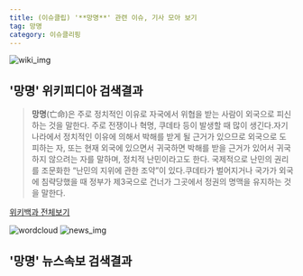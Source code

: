 ```yaml
---
title: (이슈클립) '**망명**' 관련 이슈, 기사 모아 보기
tag: 망명
category: 이슈클리핑
---
```

![wiki_img](https://user-images.githubusercontent.com/42597476/44503234-41136a80-a6d0-11e8-9071-6fc6418eafe4.png)
## **'**망명**'** 위키피디아 검색결과
>**망명**(亡命)은 주로 정치적인 이유로 자국에서 위협을 받는 사람이 외국으로 피신하는 것을 말한다. 주로 전쟁이나 혁명, 쿠데타 등이 발생할 때 많이 생긴다.자기 나라에서 정치적인 이유에 의해서 박해를 받게 될 근거가 있으므로 외국으로 도피하는 자, 또는 현재 외국에 있으면서 귀국하면 박해를 받을 근거가 있어서 귀국하지 않으려는 자를 말하며, 정치적 난민이라고도 한다. 국제적으로 난민의 권리를 조문화한 “난민의 지위에 관한 조약”이 있다.쿠데타가 벌어지거나 국가가 외국에 침략당했을 때 정부가 제3국으로 건너가 그곳에서 정권의 명맥을 유지하는 것을 말한다.

<a href="https://ko.wikipedia.org/wiki/망명" target="_blank">위키백과 전체보기</a>

![wordcloud](https://s3.ap-northeast-2.amazonaws.com/lyrics101-wordcloud/2018-09-03-1535932471.png)
![news_img](https://user-images.githubusercontent.com/42597476/44507050-1206f400-a6e4-11e8-8d98-7ffbfebb353f.png)
## **'**망명**'** 뉴스속보 검색결과

